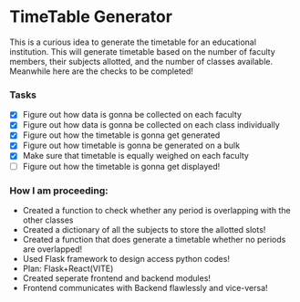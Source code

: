 # TimeTable Generator
This is a curious idea to generate the timetable for an educational institution.
This will generate timetable based on the number of faculty members, their subjects allotted, and the number of classes available. 
Meanwhile here are the checks to be completed!
### Tasks
- [x] Figure out how data is gonna be collected on each faculty
- [x] Figure out how data is gonna be collected on each class individually
- [x] Figure out how the timetable is gonna get generated
- [x] Figure out how timetable is gonna be generated on a bulk
- [x] Make sure that timetable is equally weighed on each faculty
- [ ] Figure out how the timetable is gonna get displayed!
### How I am proceeding: 
- Created a function to check whether any period is overlapping with the other classes
- Created a dictionary of all the subjects to store the allotted slots!
- Created a function that does generate a timetable whether no periods are overlapped!
- Used Flask framework to design access python codes!
- Plan: Flask+React(VITE)
- Created seperate frontend and backend modules!
- Frontend communicates with Backend flawlessly and vice-versa!

